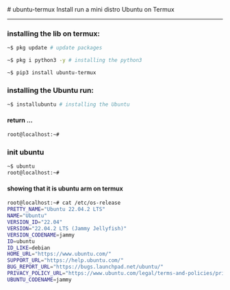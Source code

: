 <div text-align='center'>
# ubuntu-termux
Install run a mini distro Ubuntu on Termux
</div>
<hr/>

### installing the lib on termux:

```sh
~$ pkg update # update packages

~$ pkg i python3 -y # installing the python3

~$ pip3 install ubuntu-termux
```

###  installing the Ubuntu run:

```sh
~$ installubuntu # installing the Ubuntu
```

#### return ...
```sh
root@localhost:~#
```


### init ubuntu 
```sh
~$ ubuntu
root@localhost:~#
```

#### showing that it is ubuntu arm on termux
```sh
root@localhost:~# cat /etc/os-release
PRETTY_NAME="Ubuntu 22.04.2 LTS"
NAME="Ubuntu"
VERSION_ID="22.04"
VERSION="22.04.2 LTS (Jammy Jellyfish)"
VERSION_CODENAME=jammy
ID=ubuntu
ID_LIKE=debian
HOME_URL="https://www.ubuntu.com/"
SUPPORT_URL="https://help.ubuntu.com/"
BUG_REPORT_URL="https://bugs.launchpad.net/ubuntu/"
PRIVACY_POLICY_URL="https://www.ubuntu.com/legal/terms-and-policies/privacy-policy"
UBUNTU_CODENAME=jammy
```
